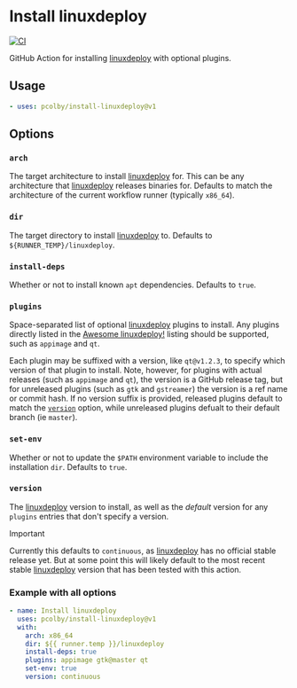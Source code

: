 # Install linuxdeploy

[![CI](https://github.com/pcolby/install-linuxdeploy/actions/workflows/ci.yaml/badge.svg?branch=main)](
  https://github.com/pcolby/pcolby/install-linuxdeploy/actions/workflows/ci.yaml)

GitHub Action for installing [linuxdeploy] with optional plugins.

## Usage

```yaml
- uses: pcolby/install-linuxdeploy@v1
```

## Options

### `arch`

The target architecture to install [linuxdeploy] for. This can be any architecture that [linuxdeploy] releases binaries
for. Defaults to match the architecture of the current workflow runner (typically `x86_64`).

### `dir`

The target directory to install [linuxdeploy] to. Defaults to `${RUNNER_TEMP}/linuxdeploy`.

### `install-deps`

Whether or not to install known `apt` dependencies. Defaults to `true`.

### `plugins`

Space-separated list of optional [linuxdeploy] plugins to install. Any plugins directly listed in the
[Awesome linuxdeploy!] listing should be supported, such as `appimage` and `qt`.

Each plugin may be suffixed with a version, like `qt@v1.2.3`, to specify which version of that plugin to install. Note,
however, for plugins with actual releases (such as `appimage` and `qt`), the version is a GitHub release tag, but for
unreleased plugins (such as `gtk` and `gstreamer`) the version is a ref name or commit hash. If no version suffix is
provided, released plugins default to match the [`version`](#version) option, while unreleased plugins defualt to their
default branch (ie `master`).

### `set-env`

Whether or not to update the `$PATH` environment variable to include the installation `dir`. Defaults to `true`.

### `version`

The [linuxdeploy] version to install, as well as the _default_ version for any `plugins` entries that don't specify a
version.

> [!IMPORTANT]
> Currently this defaults to `continuous`, as [linuxdeploy] has no official stable release yet. But at some point
> this will likely default to the most recent stable [linuxdeploy] version that has been tested with this action.

### Example with all options

```yaml
- name: Install linuxdeploy
  uses: pcolby/install-linuxdeploy@v1
  with:
    arch: x86_64
    dir: ${{ runner.temp }}/linuxdeploy
    install-deps: true
    plugins: appimage gtk@master qt
    set-env: true
    version: continuous
```

[Awesome linuxdeploy!]: https://github.com/linuxdeploy/awesome-linuxdeploy
[linuxdeploy]: https://github.com/linuxdeploy/linuxdeploy
